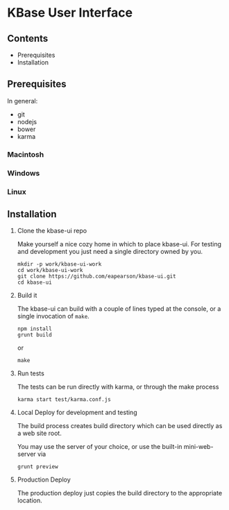 # KBase User Interface

## Contents

- Prerequisites
- Installation


## Prerequisites

In general:

- git
- nodejs
- bower
- karma

### Macintosh

### Windows

### Linux

## Installation


1. Clone the kbase-ui repo

    Make yourself a nice cozy home in which to place kbase-ui. For testing and development you just need a single directory owned by you.

    ```
    mkdir -p work/kbase-ui-work
    cd work/kbase-ui-work
    git clone https://github.com/eapearson/kbase-ui.git
    cd kbase-ui
    ```

2. Build it

    The kbase-ui can build with a couple of lines typed at the console, or a single invocation of ```make```.

    ```
    npm install
    grunt build
    ```

    or 

    ```
    make
    ```

3. Run tests

    The tests can be run directly with karma, or through the make process

    ```
    karma start test/karma.conf.js
    ```

4. Local Deploy for development and testing

    The build process creates build directory which can be used directly as a web site root. 

    You may use the server of your choice, or use the built-in mini-web-server via

    ```
    grunt preview
    ```

5. Production Deploy

    The production deploy just copies the build directory to the appropriate location.